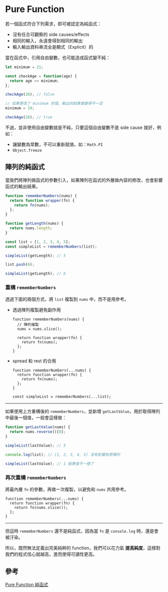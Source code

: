 # Pure Function

若一個函式符合下列需求，即可被認定為純函式：

- 沒有任合可觀察的 side causes/effects
- 相同的輸入，永遠會得到相同的輸出
- 輸入輸出資料串流全是顯式（Explicit）的

當在函式中，引用自由變數，也可能造成函式變不純：

```js
let minimum = 21;

const checkAge = function(age) {
  return age >= minimum;
};

checkAge(20); // false

// 如果更改了 minimum 的值，輸出的結果會變得不一定
minimum = 19;

checkAge(20); // true
```

不過，並非使用自由變數就是不純，只要這個自由變數不是 side cause 就好，例如：

- 讓變數為常數，不可以重新賦值，如：`Math.PI`
- `Object.freeze`

## 陣列的純函式

當我們將陣列做函式的參數引入，如果陣列在函式的外層做內容的修改，也會影響函式的輸出結果。

```js
function rememberNumbers(nums) {
  return function wrapper(fn) {
    return fn(nums);
  };
}

function getLength(nums) {
  return nums.length;
}

const list = [1, 2, 3, 4, 5];
const simpleList = rememberNumbers(list);

simpleList(getLength); // 5

list.push(6);

simpleList(getLength); // 6
```

### 重構 `rememberNumbers`

透過下面的兩個方式，將 `list` 複製到 `nums` 中，而不是用參考。

- 透過陣列複製避免副作用

  ```js{3}
  function rememberNumbers(nums) {
    // 陣列複製
    nums = nums.slice();

    return function wrapper(fn) {
      return fn(nums);
    };
  }
  ```

- spread 和 rest 的合用

  ```js{1,7}
  function rememberNumbers(...nums) {
    return function wrapper(fn) {
      return fn(nums);
    };
  }

  const simpleList = rememberNumbers(...list);
  ```

---

如果使用上方重構後的 `rememberNumbers`，並新增 `getLastValue`，用於取得陣列中最後一個值，一般會這樣做：

```js
function getLastValue(nums) {
  return nums.reverse()[0];
}

simpleList(lastValue); // 5

console.log(list); // [1, 2, 3, 4, 5] 沒有影響到原陣列

simpleList(lastValue); // 1 結果值不一樣了
```

### 再次重構 `rememberNumbers`

將最內層 `fn` 的參數，再做一次複製，以避免和 `nums` 共用參考。

```js{3}
function rememberNumbers(...nums) {
  return function wrapper(fn) {
    return fn(nums.slice());
  };
}
```

---

但這時 `rememberNumbers` 還不是純函式，因為當 `fn` 是 `console.log` 時，還是會被汙染。

所以，既然無法定義出完美純粹的 function，我們可以花力氣 **提高純度**，這樣對我們的程式信心就越高，進而使得可讀性更高。

## 參考

[Pure Function 純函式](https://ithelp.ithome.com.tw/articles/10196562)
